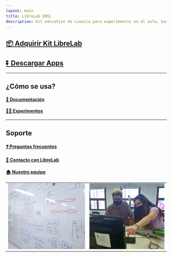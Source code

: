 ```yaml
---
layout: main
title: LibreLab UNSL
description: Kit educativo de ciencia para experimentos en el aula, basado en Arduino.
---
```


## [📦️ Adquirir Kit LibreLab](Adquirir)

## [⏬ Descargar Apps](Descargar)

---



## ¿Cómo se usa?

#### [🚀 Documentación](Documentación)

#### [🧑‍🔬 Experimentos](Experimentos)

---



## Soporte

#### [❓️ Preguntas frecuentes](PreguntasF)

#### [💬 Contacto con LibreLab](Contacto)

#### [🏠️ Nuestro equipo](Equipo)


|           |              |
|-----------|-------------:|
|![foto1](/assets/img/foto1.jpg) | ![foto2](/assets/img/foto2.jpg) |

